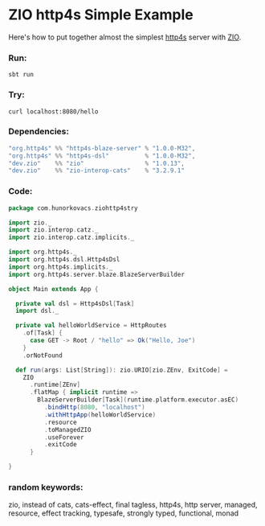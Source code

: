 # ZIO http4s Simple Example

Here's how to put together almost the simplest [http4s](https://http4s.org/) server with [ZIO](https://zio.dev/).

### Run:

`sbt run`

### Try:

`curl localhost:8080/hello`

### Dependencies:

```scala
"org.http4s" %% "http4s-blaze-server" % "1.0.0-M32",
"org.http4s" %% "http4s-dsl"          % "1.0.0-M32",
"dev.zio"    %% "zio"                 % "1.0.13",
"dev.zio"    %% "zio-interop-cats"    % "3.2.9.1"
```

### Code:

```scala
package com.hunorkovacs.ziohttp4stry

import zio._
import zio.interop.catz._
import zio.interop.catz.implicits._

import org.http4s._
import org.http4s.dsl.Http4sDsl
import org.http4s.implicits._
import org.http4s.server.blaze.BlazeServerBuilder

object Main extends App {

  private val dsl = Http4sDsl[Task]
  import dsl._

  private val helloWorldService = HttpRoutes
    .of[Task] {
      case GET -> Root / "hello" => Ok("Hello, Joe")
    }
    .orNotFound

  def run(args: List[String]): zio.URIO[zio.ZEnv, ExitCode] =
    ZIO
      .runtime[ZEnv]
      .flatMap { implicit runtime =>
        BlazeServerBuilder[Task](runtime.platform.executor.asEC)
          .bindHttp(8080, "localhost")
          .withHttpApp(helloWorldService)
          .resource
          .toManagedZIO
          .useForever
          .exitCode
      }

}
```

### random keywords:
zio, instead of cats, cats-effect, final tagless, http4s, http server, managed, resource, effect tracking, typesafe,
strongly typed, functional, monad
